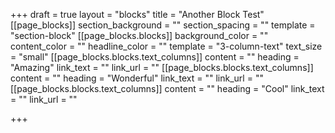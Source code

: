 +++
draft = true
layout = "blocks"
title = "Another Block Test"
[[page_blocks]]
section_background = ""
section_spacing = ""
template = "section-block"
[[page_blocks.blocks]]
background_color = ""
content_color = ""
headline_color = ""
template = "3-column-text"
text_size = "small"
[[page_blocks.blocks.text_columns]]
content = ""
heading = "Amazing"
link_text = ""
link_url = ""
[[page_blocks.blocks.text_columns]]
content = ""
heading = "Wonderful"
link_text = ""
link_url = ""
[[page_blocks.blocks.text_columns]]
content = ""
heading = "Cool"
link_text = ""
link_url = ""

+++
